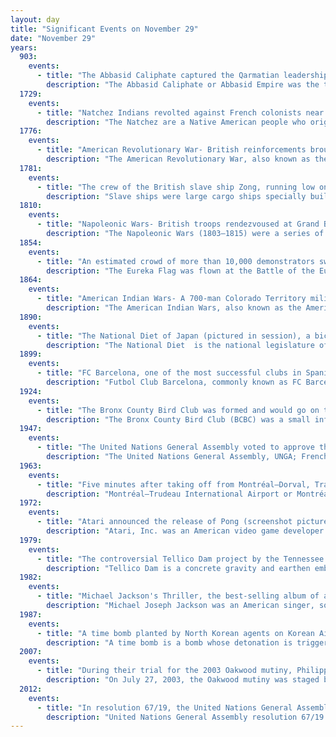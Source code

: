 ```yaml
---
layout: day
title: "Significant Events on November 29"
date: "November 29"
years:
  903:
    events:
      - title: "The Abbasid Caliphate captured the Qarmatian leadership at the Battle of Hama in Syria, opening the way for the reconquest of Tulunid Egypt."
        description: "The Abbasid Caliphate or Abbasid Empire was the third caliphate to succeed the Islamic prophet Muhammad. It was founded by a dynasty descended from Muhammad's uncle, Abbas ibn Abd al-Muttalib, from whom the dynasty takes its name. They ruled as caliphs for most of the caliphate from their capital in Baghdad in modern-day Iraq, after having overthrown the Umayyad Caliphate in the Abbasid Revolution of 750 CE (132 AH). The Abbasid Revolution had its origins and first successes in the easterly region of Khorasan, far from the Levantine center of Umayyad influence."
  1729:
    events:
      - title: "Natchez Indians revolted against French colonists near modern-day Natchez, Mississippi, killing approximately 230 people."
        description: "The Natchez are a Native American people who originally lived in the Natchez Bluffs area in the Lower Mississippi Valley, near the present-day city of Natchez, Mississippi, in the United States. They speak a language with no known close relatives, although it may be very distantly related to the Muskogean languages of the Creek Confederacy. An early American geographer noted in his 1797 gazetteer that they were also known as the 'Sun Set Indians'."
  1776:
    events:
      - title: "American Revolutionary War- British reinforcements brought an end to the Patriot attempt to capture Fort Cumberland in Nova Scotia."
        description: "The American Revolutionary War, also known as the Revolutionary War or American War of Independence, was an armed conflict that comprised the final eight years of the broader American Revolution, in which American Patriot forces organized as the Continental Army and commanded by George Washington defeated the British Army. The conflict was fought in North America, the Caribbean, and the Atlantic Ocean. The war ended with the Treaty of Paris (1783), which resulted in the establishment of the United States of America as an independent nation, which was recognized by Great Britain and other nations of the world."
  1781:
    events:
      - title: "The crew of the British slave ship Zong, running low on water, began the killing of more than 130 enslaved African people by throwing them into the sea to claim insurance."
        description: "Slave ships were large cargo ships specially built or converted from the 17th to the 19th century for transporting slaves. Such ships were also known as 'Guineamen' because the trade involved human trafficking to and from the Guinea coast in West Africa."
  1810:
    events:
      - title: "Napoleonic Wars- British troops rendezvoused at Grand Baie to launch an invasion of Isle de France, now known as Mauritius."
        description: "The Napoleonic Wars (1803–1815) were a series of conflicts fought between the French First Republic (1803–1804) and First French Empire (1804–1815) under the First Consul and Emperor of the French, Napoleon Bonaparte, and a fluctuating array of European coalitions. The wars originated in political forces arising from the French Revolution (1789–1799) and from the French Revolutionary Wars (1792–1802) and produced a period of French domination over Continental Europe. The wars are categorised as seven conflicts, five named after the coalitions that fought Napoleon, plus two named for their respective theatres- the War of the Third Coalition, War of the Fourth Coalition, War of the Fifth Coalition, War of the Sixth Coalition, War of the Seventh Coalition, the Peninsular War, and the French invasion of Russia."
  1854:
    events:
      - title: "An estimated crowd of more than 10,000 demonstrators swore allegiance to the Eureka Flag (pictured) as a symbol of defiance, in advance of the Eureka Rebellion in Ballarat, Australia."
        description: "The Eureka Flag was flown at the Battle of the Eureka Stockade, which took place on 3 December 1854 at Ballarat in Victoria, Australia. It was the culmination of the 1851 to 1854 Eureka Rebellion on the Victorian goldfields. Gold miners protested the cost of mining permits, the officious way the colonial authorities enforced the system, and other grievances. An estimated crowd of over 10,000 demonstrators swore allegiance to the flag as a symbol of defiance at Bakery Hill on 29 November 1854. It was then flown over the Eureka Stockade during the battle that resulted in at least 27 deaths. Around 120 miners were arrested, and many others were badly wounded, including five soldiers."
  1864:
    events:
      - title: "American Indian Wars- A 700-man Colorado Territory militia attacked a village of Cheyenne and Arapaho, killing 133 men, women, and children."
        description: "The American Indian Wars, also known as the American Frontier Wars, and the Indian Wars, was a conflict initially fought by European colonial empires, the United States, and briefly the Confederate States of America and Republic of Texas against various American Indian tribes in North America. These conflicts occurred from the time of the earliest colonial settlements in the 17th century until the end of the 19th century. The various wars resulted from a wide variety of factors, the most common being the desire of settlers and governments for Indian tribes' lands. The European powers and their colonies enlisted allied Indian tribes to help them conduct warfare against each other's colonial settlements. After the American Revolution, many conflicts were local to specific states or regions and frequently involved disputes over land use; some entailed cycles of violent reprisal."
  1890:
    events:
      - title: "The National Diet of Japan (pictured in session), a bicameral legislature modelled after both the German Reichstag and the British Westminster system, first met in Tokyo."
        description: "The National Diet  is the national legislature of Japan. It is composed of a lower house, called the House of Representatives, and an upper house, the House of Councillors. Both houses are directly elected under a parallel voting system. In addition to passing laws, the Diet is formally responsible for nominating the prime minister. The Diet was first established as the Imperial Diet in 1890 under the Meiji Constitution, and took its current form in 1947 upon the adoption of the post-war constitution. Both houses meet in the National Diet Building  in Nagatachō, Chiyoda, Tokyo."
  1899:
    events:
      - title: "FC Barcelona, one of the most successful clubs in Spanish football, was founded by Swiss football pioneer Joan Gamper."
        description: "Futbol Club Barcelona, commonly known as FC Barcelona and colloquially as Barça, is a professional football club based in Barcelona, Catalonia, Spain, that competes in La Liga, the top flight of Spanish football."
  1924:
    events:
      - title: "The Bronx County Bird Club was formed and would go on to lead the Audubon Society's Christmas Bird Count in the eastern US for three years in a row."
        description: "The Bronx County Bird Club (BCBC) was a small informal club of birders based in the Bronx, New York, active between 1924 and 1956, with residual activity through 1978. The club was a major participant in the Audubon Society's Christmas census, observing more species in the eastern US than any other team for three consecutive years. Club members Roger Tory Peterson, Joseph Hickey, Allan Cruickshank, and William Vogt became well-known ornithologists and authors."
  1947:
    events:
      - title: "The United Nations General Assembly voted to approve the Partition Plan for Palestine, a plan to resolve the Arab–Israeli conflict in Mandatory Palestine by separating the territory into Jewish and Arab states."
        description: "The United Nations General Assembly, UNGA; French- Assemblée générale des Nations unies, AGDNU is one of the six principal organs of the United Nations (UN), serving as its main deliberative, policymaking, and representative organ. Currently in its 79th session, its powers, composition, functions, and procedures are set out in Chapter IV of the United Nations Charter."
  1963:
    events:
      - title: "Five minutes after taking off from Montréal–Dorval, Trans-Canada Air Lines Flight 831 crashed in bad weather, killing all 118 people on board."
        description: "Montréal–Trudeau International Airport or Montréal–Trudeau, formerly known and still commonly referred to as Montréal–Dorval International Airport, is an international airport in Dorval, Quebec, Canada. It is the only Transport Canada designated international airport serving Montreal and is situated 20 km (12 mi) west of Downtown Montreal. The airport terminals are located entirely in the suburb of Dorval, while one runway is located in the Montreal borough of Saint-Laurent. Air Canada, the country's flag carrier, also has its corporate headquarters complex on the Saint-Laurent side of the airport. It also serves Greater Montreal and adjacent regions in Quebec and eastern Ontario, as well as the states of Vermont and northern New York in the United States. The airport is named in honour of Pierre Elliott Trudeau, the 15th Prime Minister of Canada and father of current Prime Minister Justin Trudeau."
  1972:
    events:
      - title: "Atari announced the release of Pong (screenshot pictured), one of the first video games to achieve widespread popularity in both the arcade and home-console markets."
        description: "Atari, Inc. was an American video game developer and home computer company founded in 1972 by Nolan Bushnell and Ted Dabney. Atari was a key player in the formation of the video arcade and video game industry."
  1979:
    events:
      - title: "The controversial Tellico Dam project by the Tennessee Valley Authority is completed despite being ordered to shut down from the Supreme Court of the United States' decision in Tennessee Valley Authority v. Hill."
        description: "Tellico Dam is a concrete gravity and earthen embankment dam on the Little Tennessee River that was built by the Tennessee Valley Authority (TVA) in Loudon County, Tennessee. Planning for a dam structure on the Little Tennessee was reported as early as 1936 but was deferred for development until 1942. Completed in 1979, the dam created the Tellico Reservoir and is the last dam to be built by the Tennessee Valley Authority."
  1982:
    events:
      - title: "Michael Jackson's Thriller, the best-selling album of all time, was released."
        description: "Michael Joseph Jackson was an American singer, songwriter, dancer, and philanthropist. Dubbed the 'King of Pop', he is regarded as one of the most significant figures of the 20th century. Over a four-decade career, his world record music achievements broke racial barriers in America and made him a global figure. Through songs, stages, and fashion, he proliferated visual performance for artists in popular music; popularizing street dance moves including the moonwalk, the robot, and the anti-gravity lean. Guinness World Records named him the most successful entertainer of all time."
  1987:
    events:
      - title: "A time bomb planted by North Korean agents on Korean Air Flight 858 detonated over the Andaman Sea, killing all 115 people on board."
        description: "A time bomb is a bomb whose detonation is triggered by a timer. The use or attempted use of time bombs has been for various purposes including insurance fraud, terrorism, assassination, sabotage and warfare. They are a frequent plot device in thriller and action films as they offer a way of imparting a dramatic sense of urgency."
  2007:
    events:
      - title: "During their trial for the 2003 Oakwood mutiny, Philippine soldiers led by Senator Antonio Trillanes mutinied and seized a conference room in The Peninsula Manila in Makati."
        description: "On July 27, 2003, the Oakwood mutiny was staged by a group of about 300 armed defectors from the Armed Forces of the Philippines (AFP) and the Philippine National Police (PNP) led by Army Capt. Gerardo Gambala and Navy Lt. Senior Grade Antonio Trillanes IV against the Arroyo administration. The group forcibly seized and occupied Oakwood Premier in Glorietta, Makati for almost 20 hours. They expressed grievances against the government's supervision of the military, and demanded the resignation of Defense Secretary Angelo Reyes, PNP Director General Hermogenes Ebdane, and AFP Chief of Intelligence Service Victor Corpus; They also aired their grievances against the military establishment and anomalies on the AFP. The mutiny was covered heavily by the local press, who dubbed the group as 'Magdalo' in reference to their insignia, which alludes to the Magdalo faction during the Philippine Revolution, despite the group officially calling themselves 'Bagong Katipuneros'. The mutiny ended after the government successfully negotiated with the group. Several prominent participants of the mutiny, including Trillanes and Gambala, were later charged."
  2012:
    events:
      - title: "In resolution 67/19, the United Nations General Assembly voted to accord the status of a non-member observer state to Palestine."
        description: "United Nations General Assembly resolution 67/19 was a resolution accepting Palestine as a non-member observer state in the United Nations General Assembly. It was adopted by the sixty-seventh session of the United Nations General Assembly on 29 November 2012, the date of the International Day of Solidarity with the Palestinian People and the 65th anniversary of the adoption by the General Assembly of Resolution 181(II) on the future government of Palestine. The draft resolution was proposed by Palestine's representative at the United Nations. It, however, maintains the status of the Palestine Liberation Organization as the representative of the Palestinian people within the United Nations System. Though strongly contested by the United States and the government of Israel, former Israeli prime minister Ehud Olmert expressed support for the measure. The motion was seen as largely symbolic, though it could allow Palestine to start proceedings at the International Criminal Court against Israel. Its timing, following a year in which Palestine obtained membership of UNESCO and the UN Security Council was unable 'to make a unanimous recommendation' on their application for full UN membership, and coming several days after the completion of Operation Pillar of Defense, was also noted. The new status equates Palestine with that of the Holy See within the United Nations System and implicitly recognises Palestinian sovereignty."
---
```

